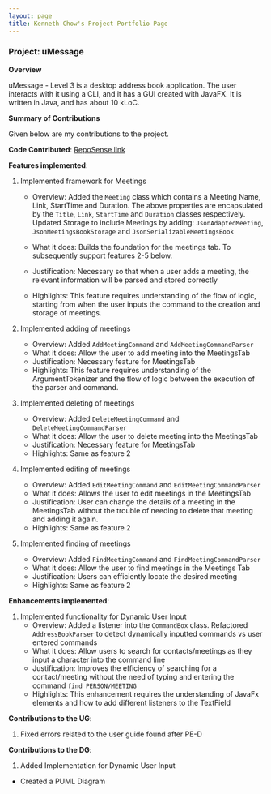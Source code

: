```yaml
---
layout: page
title: Kenneth Chow's Project Portfolio Page
---
```


### Project: uMessage

**Overview**

uMessage - Level 3 is a desktop address book application. The user interacts with it using a CLI,
and it has a GUI created with JavaFX. It is written in Java, and has about 10 kLoC.


**Summary of Contributions**

Given below are my contributions to the project.

**Code Contributed**: [RepoSense link](https://nus-cs2103-ay2122s2.github.io/tp-dashboard/?search=reignnz&sort=groupTitle&sortWithin=title&timeframe=commit&mergegroup=&groupSelect=groupByRepos&breakdown=true&checkedFileTypes=docs~functional-code~test-code~other&since=2022-02-18)

**Features implemented**: 
1. Implemented framework for Meetings 
   - Overview: Added the `Meeting` class which contains a Meeting Name, Link, StartTime and Duration. The above properties are encapsulated by the `Title`, `Link`, `StartTime` and `Duration` classes respectively. Updated Storage to include Meetings by adding: `JsonAdaptedMeeting`, `JsonMeetingsBookStorage` and `JsonSerializableMeetingsBook`

   - What it does: Builds the foundation for the meetings tab. To subsequently support features 2-5 below. 
   - Justification: Necessary so that when a user adds a meeting, the relevant information will be parsed and stored
   correctly
   - Highlights: This feature requires understanding of the flow of logic, starting from when the user inputs the
   command to the creation and storage of meetings. 



2. Implemented adding of meetings 
   - Overview: Added `AddMeetingCommand` and `AddMeetingCommandParser`
   - What it does: Allow the user to add meeting into the MeetingsTab
   - Justification: Necessary feature for MeetingsTab
   - Highlights: This feature requires understanding of the ArgumentTokenizer 
     and the flow of logic between the execution of the parser and command.


3. Implemented deleting of meetings
   - Overview: Added `DeleteMeetingCommand` and `DeleteMeetingCommandParser`
   - What it does: Allow the user to delete meeting into the MeetingsTab
   - Justification: Necessary feature for MeetingsTab
   - Highlights: Same as feature 2
   

4. Implemented editing of meetings
   - Overview: Added `EditMeetingCommand` and `EditMeetingCommandParser`
   - What it does: Allows the user to edit meetings in the MeetingsTab
   - Justification: User can change the details of a meeting in the MeetingsTab
     without the trouble of needing to delete that meeting and adding it again. 
   - Highlights: Same as feature 2
   

5. Implemented finding of meetings
   - Overview: Added `FindMeetingCommand` and `FindMeetingCommandParser`
   - What it does: Allow the user to find meetings in the Meetings Tab
   - Justification: Users can efficiently locate the desired meeting
   - Highlights: Same as feature 2

**Enhancements implemented**:
1. Implemented functionality for Dynamic User Input
   - Overview: Added a listener into the `CommandBox` class. Refactored `AddressBookParser` to detect dynamically inputted commands vs 
     user entered commands
   - What it does: Allow users to search for contacts/meetings as they input a character into the command line
   - Justification: Improves the efficiency of searching for a contact/meeting without the need of typing and entering
     the command `find PERSON/MEETING`
   - Highlights: This enhancement requires the understanding of JavaFx elements and how to add different listeners to 
     the TextField 


**Contributions to the UG**:
1. Fixed errors related to the user guide found after PE-D

**Contributions to the DG**:
1. Added Implementation for Dynamic User Input
- Created a PUML Diagram 
